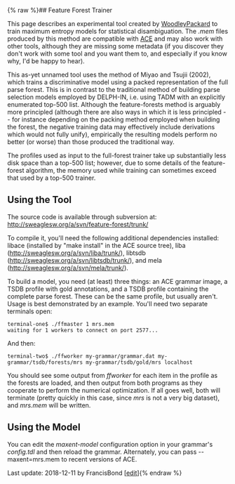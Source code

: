 {% raw %}## Feature Forest Trainer

This page describes an experimental tool created by
[WoodleyPackard](/WoodleyPackard) to train maximum entropy models for
statistical disambiguation. The *.mem* files produced by this method are
compatible with [ACE](https://blog.inductorsoftware.com/docsproto/tools/AceTop) and may also work with other tools,
although they are missing some metadata (if you discover they don't work
with some tool and you want them to, and especially if you know why, I'd
be happy to hear).

This as-yet unnamed tool uses the method of Miyao and Tsujii (2002),
which trains a discriminative model using a packed representation of the
full parse forest. This is in contrast to the traditional method of
building parse selection models employed by DELPH-IN, i.e. using TADM
with an explicitly enumerated top-500 list. Although the feature-forests
method is arguably more principled (although there are also ways in
which it is less principled -- for instance depending on the packing
method employed when building the forest, the negative training data may
effectively include derivations which would not fully unify),
empirically the resulting models perform no better (or worse) than those
produced the traditional way.

The profiles used as input to the full-forest trainer take up
substantially less disk space than a top-500 list; however, due to some
details of the feature-forest algorithm, the memory used while training
can sometimes exceed that used by a top-500 trainer.

## Using the Tool

The source code is available through subversion at:
<http://sweaglesw.org/a/svn/feature-forest/trunk/>

To compile it, you'll need the following additional dependencies
installed: libace (installed by "make install" in the ACE source tree),
liba (<http://sweaglesw.org/a/svn/liba/trunk/>), libtsdb
(<http://sweaglesw.org/a/svn/libtsdb/trunk/>), and mela
(<http://sweaglesw.org/a/svn/mela/trunk/>).

To build a model, you need (at least) three things: an ACE grammar
image, a TSDB profile with gold annotations, and a TSDB profile
containing the complete parse forest. These can be the same profile, but
usually aren't. Usage is best demonstrated by an example. You'll need
two separate terminals open:

    terminal-one$ ./ffmaster 1 mrs.mem
    waiting for 1 workers to connect on port 2577...

And then:

    terminal-two$ ./ffworker my-grammar/grammar.dat my-grammar/tsdb/forests/mrs my-grammar/tsdb/gold/mrs localhost

You should see some output from *ffworker* for each item in the profile
as the forests are loaded, and then output from both programs as they
cooperate to perform the numerical optimization. If all goes well, both
will terminate (pretty quickly in this case, since *mrs* is not a very
big dataset), and *mrs.mem* will be written.

## Using the Model

You can edit the *maxent-model* configuration option in your grammar's
*config.tdl* and then reload the grammar. Alternately, you can pass
--maxent=mrs.mem to recent versions of ACE.

Last update: 2018-12-11 by FrancisBond [[edit](https://github.com/delph-in/docs/wiki/FeatureForestTrainer/_edit)]{% endraw %}